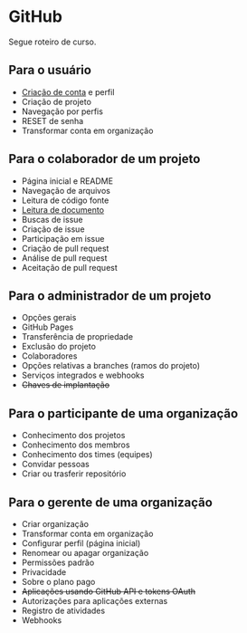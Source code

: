 # GitHub

Segue roteiro de curso.

## Para o usuário

- [Criação de conta](61-GitHub.md) e perfil
- Criação de projeto
- Navegação por perfis
- RESET de senha
- Transformar conta em organização

## Para o colaborador de um projeto

- Página inicial e README
- Navegação de arquivos
- Leitura de código fonte
- [Leitura de documento](62-GitHub.md#leitura-de-documento)
- Buscas de issue
- Criação de issue
- Participação em issue
- Criação de pull request
- Análise de pull request
- Aceitação de pull request

## Para o administrador de um projeto

- Opções gerais
- GitHub Pages
- Transferência de propriedade
- Exclusão do projeto
- Colaboradores
- Opções relativas a branches (ramos do projeto)
- Serviços integrados e webhooks
- ~~Chaves de implantação~~

## Para o participante de uma organização

- Conhecimento dos projetos
- Conhecimento dos membros
- Conhecimento dos times (equipes)
- Convidar pessoas
- Criar ou trasferir repositório

## Para o gerente de uma organização

- Criar organização
- Transformar conta em organização
- Configurar perfil (página inicial)
- Renomear ou apagar organização
- Permissões padrão
- Privacidade
- Sobre o plano pago
- ~~Aplicações usando GitHub API e tokens OAuth~~
- Autorizações para aplicações externas
- Registro de atividades
- Webhooks